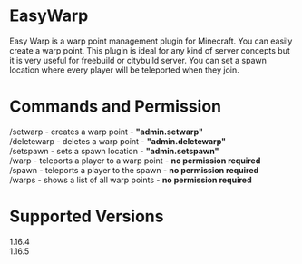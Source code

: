 # EasyWarp

Easy Warp is a warp point management plugin for Minecraft. You can easily create a warp point. This plugin is ideal for any kind of server concepts but it is very useful for freebuild or citybuild server. You can set a spawn location where every player will be teleported when they join.

# Commands and Permission
/setwarp - creates a warp point - **"admin.setwarp"**  
/deletewarp - deletes a warp point - **"admin.deletewarp"**  
/setspawn - sets a spawn location - **"admin.setspawn"**  
/warp - teleports a player to a warp point - **no permission required**  
/spawn - teleports a player to the spawn - **no permission required**  
/warps - shows a list of all warp points - **no permission required**  

# Supported Versions
1.16.4  
1.16.5
